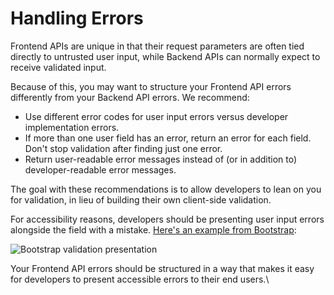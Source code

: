 # Handling Errors

Frontend APIs are unique in that their request parameters are often tied directly to untrusted user input, while Backend APIs can normally expect to receive validated input.

Because of this, you may want to structure your Frontend API errors differently from your Backend API errors. We recommend:

* Use different error codes for user input errors versus developer implementation errors.
* If more than one user field has an error, return an error for each field. Don't stop validation after finding just one error.
* Return user-readable error messages instead of (or in addition to) developer-readable error messages.

The goal with these recommendations is to allow developers to lean on you for validation, in lieu of building their own client-side validation.

For accessibility reasons, developers should be presenting user input errors alongside the field with a mistake. [Here's an example from Bootstrap](https://getbootstrap.com/docs/5.0/forms/validation/#server-side):

![Bootstrap validation presentation](https://gblobscdn.gitbook.com/assets%2F-MNv9DpyBaNL\_\_j7ZW\_m%2F-MOFYQzJee1WQvjsOxEy%2F-MOFb\_YrfZ7mQlXVfLq0%2FScreen%20Shot%202020-12-11%20at%202.05.08%20AM.png?alt=media\&token=1f16bddd-97df-4608-80f2-c5575227360f)

Your Frontend API errors should be structured in a way that makes it easy for developers to present accessible errors to their end users.\
